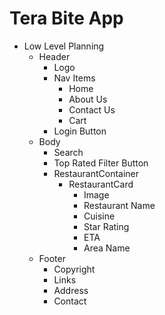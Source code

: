 # Tera Bite App

-   Low Level Planning
    -   Header
        -   Logo
        -   Nav Items
            -   Home
            -   About Us
            -   Contact Us
            -   Cart
        -   Login Button
    -   Body
        -   Search
        -   Top Rated Filter Button
        -   RestaurantContainer
            -   RestaurantCard
                -   Image
                -   Restaurant Name
                -   Cuisine
                -   Star Rating
                -   ETA
                -   Area Name
    -   Footer
        -   Copyright
        -   Links
        -   Address
        -   Contact
